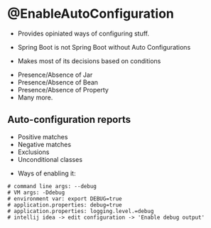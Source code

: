 # @EnableAutoConfiguration

- Provides opiniated ways of configuring stuff.

- Spring Boot is not Spring Boot without Auto Configurations

- Makes most of its decisions based on conditions

* Presence/Absence of Jar
* Presence/Absence of Bean
* Presence/Absence of Property
* Many more.

## Auto-configuration reports

- Positive matches
- Negative matches
- Exclusions
- Unconditional classes

* Ways of enabling it:

```shell
# command line args: --debug
# VM args: -Ddebug
# environment var: export DEBUG=true
# application.properties: debug=true
# application.properties: logging.level.=debug
# intellij idea -> edit configuration -> 'Enable debug output'
```
